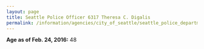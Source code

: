 ```yaml
---
layout: page
title: Seattle Police Officer 6317 Theresa C. Digalis
permalink: /information/agencies/city_of_seattle/seattle_police_department/copbook/6317/
---
```


**Age as of Feb. 24, 2016:** 48
